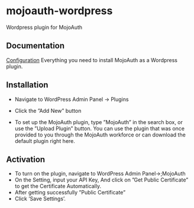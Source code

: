 # mojoauth-wordpress
Wordpress plugin for MojoAuth

## Documentation 

[Configuration](https://mojoauth.com/docs) Everything you need to install MojoAuth as a Wordpress plugin.

## Installation
- Navigate to WordPress Admin Panel -> Plugins

- Click the ”Add New” button

- To set up the MojoAuth plugin, type ”MojoAuth” in the search box, or use the ”Upload Plugin” button. You can use the plugin that was once provided to you through the MojoAuth workforce or can download the default plugin right here.

## Activation
- To turn on the plugin, navigate to WordPress Admin Panel->;MojoAuth
- On the Setting, input your API Key, And click on ”Get Public Certificate” to get the Certificate Automatically.
- After getting successfully ”Public Certificate”
- Click ’Save Settings’.
